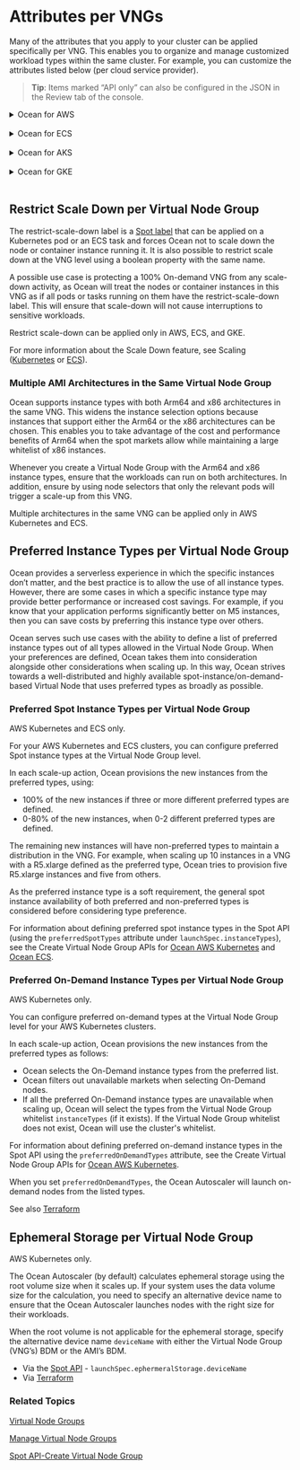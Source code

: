 # Attributes per VNGs 

Many of the attributes that you apply to your cluster can be applied specifically per VNG. This enables you to organize and manage customized workload types within the same cluster. For example, you can customize the attributes listed below (per cloud service provider).

> **Tip**: Items marked “API only” can also be configured in the JSON in the Review tab of the console.

<details>
  <summary markdown="span">Ocean for AWS</summary>

## Ocean for AWS Kubernetes

The following is a list of attributes customizable per VNG in Ocean for AWS. Some of the features can be accessed using the [API only](https://docs.spot.io/api/#operation/OceanAWSLaunchSpecUpdate), as indicated below.

- Associate Public IP (API only)
- Block Device Mappings
- Elastic IPs
- Headroom
- Instance Types- whitelist or blacklist (these must be a subset of the instance types defined for the Ocean cluster.)
- Instance Profile
- Labels
- Launch Instance
- Maximum Nodes
- Minimum Nodes
- Multiple AMI Architectures in same VNG 
- Metadata v2 (API only)
- Preferred Spot Instance Types (API only)
- Restrict scale down
- Roll
- Security Group IDs
- Shutdown hours
- Spot% to use within the VNG
- Subnet IDs
- Tags
- Taints
- User Data

For example, you could use the Labels and Taints attributes to instruct Ocean which labels and taints are applied on the nodes using the user data, and effectively connect between the cloud infrastructure properties and Kubernetes node labels that will be used on applications using node affinity.

</details><br>

<details>
  <summary markdown="span">Ocean for ECS</summary>

## Ocean for ECS

The following is a list of attributes customizable per VNG in Ocean for ECS. Some of the features can be accessed using the [API only](https://docs.spot.io/api/#operation/OceanECSLaunchSpecUpdate), as indicated below.

- Attributes
- Block Device Mapping
- Instance Profile
- Instance Types - whitelist or blacklist (API only)
- Launch Instance
- Manual Headroom
- Metadata v2 (API only)
- Multiple AMI Architectures in same VNG
- Preferred Spot Instance Types (API only)
- Restrict Scaledown
- Roll
- Scheduled Manual Headroom (API only)
- Security Group
- Subnets
- Tags and Metadata
- User Data


> **Tip**: If automatic headroom is configured, you must set `autoScaler.enableAutomaticAndManualHeadroom` to True at the Ocean level in order to ensure that the manual headroom will be effective.

</details><br>

<details>
  <summary markdown="span">Ocean for AKS</summary>

## Ocean for AKS

The following is a list of attributes customizable per VNG in Ocean for AKS.

- Automatic Headroom
- Availability zone
- Headroom
- Labels
- Maximum Nodes
- OS Disk Type and Size
- Tags
- Taints
- Max Pods per Node (API Only)
- Multiple subnets per Virtual Node Group (VNG) 
  - Kubenet (vnet-subnet) 
  - Azure CNI (vnet-subnet)  
  - Azure CNI with Dynamic IP (vnet-subnet and pod-subnet).

### Configure an Ocean AKS Cluster with Multiple VNG Subnets

Ocean AKS lets you configure multiple subnets for a Virtual Node Group (VNG) to ensure that your AKS cluster does not run out of IP address capacity.  
There are several Azure Networking CNI options: 

*  Kubenet Networking (vnet-subnet) 
*  Azure CNI (vnet-subnet)  
*  Azure CNI with Dynamic IP (vnet-subnet and pod-subnet).  

You can add (or remove) vnet-subnets or pod-subnets in a VNG at any time. Ocean AKS will automatically assign subnets to node pools based on IP address capacity. However, a node pool with a subnet that has run out of IP address capacity will be locked for scaling. 
You can set up multiple subnets when you create or update a Virtual Node Group, and when you update a Virtual Node Group template in the Cloud Cluster Virtual Node Groups tab. 

To access the Virtual Node Groups dashboard and configure multiple subnets: 

1. In the left main menu, click **Ocean**, and click **Cloud Clusters**.
2. Select a cluster from the list of clusters. 
3. Click the **Virtual Node Group** tab. 
4. Click the Virtual Node Group you need to configure from the list.  
   In the Virtual Node Group dashboard that opens, The Networking panel is in the middle-right of the screen.

![ocean-network-gen](https://github.com/spotinst/help/assets/159915991/4c1c7c3f-0d23-478a-9dd5-92056dab0a44)


5. In the Networking panel, you can update subnets for VNG using the Add VNet subnets and Add Pod subnets drop-down lists, according to the AKS cluster Network Type.

    *  For Kubenet, you can add one or more VNet subnets to the VNG (pod subnets are not applicable) 
    *  For Azure CNI you can add one or more VNet subnets to the VNG (pod subnets are not applicable) 
    *  For Azure CNI Dynamic IP, you can add one or more VNet subnets and/or pod subnets to the VNG. 

### What to Consider when Selecting Multiple Subnets 

*  If you do not select a subnet, the VNG will use the VNet and/or pod subnet assigned to the cluster. 
*  If you select multiple subnets, the VNG will distribute the subnets across nodes/node pools and/or pods based on subnet IP address availability. 
*  To prevent VNet or Pod subnets from running out of capacity, you can add VNet and/or pod subnets. All subnets must be from the same VNet as the cluster. VNG Pod subnet is configurable only with Azure CNI using dynamic IP allocation. 
*  If you did not specify the VNet subnet when you created the cluster, the VNet is managed by Azure, so you cannot edit or add a VNet and/or pod subnet. 

### Cluster and Subnet Limitations 

*  All subnets (vnet-subnets and pod-subnets) must be a subset of the AKS cluster VNet CIDR. 
*  After you create an AKS cluster, you cannot change the VNet name or Network plugin (CNI). 
*  You can expand VNet CIDR, for example, from 10.200.0.0/16 to 10.200.0.0/14. However, you then need to update the AKS cluster to reconcile to the expanded VNet CIDR:  
```
az aks update -g <ResourceGroup> -n <ClusterName>
```
*  If a vnet-subnet was not specified when you created the AKS cluster, AKS creates the default managed VNet (CIDR 10.224.0.0/12), and you cannot add more subnets to the managed VNet. Ocean does not support adding subnets to AKS clusters with the default managed VNet. 
*  BYO CNI - Bring Your Own CNI is not currently supported. It may work with Ocean, but there is no capability to add subnets.



</details><br>

<details>
  <summary markdown="span">Ocean for GKE</summary>

## Ocean for GKE

The following is a list of attributes customizable per VNG in Ocean for GKE. Some of the features can be accessed using the [API only](https://docs.spot.io/api/#operation/OceanGKELaunchSpecUpdate), as indicated below.

- Automatic Headroom
- Availability zone
- Headroom
- Instance Types (API only. These must be a subset of the instance types defined for the Ocean cluster.)
- Instance Profile (API only)
- Labels
- Launch Instance
- Local SSD (API only)
- Maximum Nodes
- Minimum Nodes
- Network Tags (API only)
- Preemptible% to use within the VNG
- Restrict scale down
- Roll
- Root Volume Size
- Root Volume Type (API only)
- Scheduled manual headroom (API only)
- Shielded VMs (API only)
- Shutdown hours
- Tags & Metadata (API only)
- Taints

> **Tip**: If automatic headroom is configured, you must set `autoScaler.enableAutomaticAndManualHeadroom` to True at the Ocean level to ensure that the manual headroom will be effective.

### Local SSD Support

Ocean for GKE allows the utilization of local SSD disks, high-performance local disks that are useful with specific workloads such as those that heavily use caching. You can define SSD disks in your Ocean VNG configuration by using localSsdCount to configure the number of SSD disks to be connected to each VM in the VNG.

Once configured, whenever the Ocean Autoscaler scales up, Ocean will automatically connect the local SSDs to the new VM. Note that local SSDs are limited to specific machine types. Ocean will automatically filter out the machine types that are not compatible. For information about the API, see Local SSD in the Spot API.

</details><br>

## Restrict Scale Down per Virtual Node Group
The restrict-scale-down label is a [Spot label](ocean/features/labels-and-taints?id=spot-labels) that can be applied on a Kubernetes pod or an ECS task and forces Ocean not to scale down the node or container instance running it. It is also possible to restrict scale down at the VNG level using a boolean property with the same name.

A possible use case is protecting a 100% On-demand VNG from any scale-down activity, as Ocean will treat the nodes or container instances in this VNG as if all pods or tasks running on them have the restrict-scale-down label. This will ensure that scale-down will not cause interruptions to sensitive workloads.

Restrict scale-down can be applied only in AWS, ECS, and GKE.

For more information about the Scale Down feature, see Scaling ([Kubernetes](ocean/features/scaling-kubernetes?id=scale-down) or [ECS](ocean/features/scaling-ecs?id=scale-down-behavior)).

### Multiple AMI Architectures in the Same Virtual Node Group 

Ocean supports instance types with both Arm64 and x86 architectures in the same VNG. This widens the instance selection options because instances that support either the Arm64 or the x86 architectures can be chosen. This enables you to take advantage of the cost and performance benefits of Arm64 when the spot markets allow while maintaining a large whitelist of x86 instances. 

Whenever you create a Virtual Node Group with the Arm64 and x86 instance types, ensure that the workloads can run on both architectures. In addition, ensure by using node selectors that only the relevant pods will trigger a scale-up from this VNG. 

Multiple architectures in the same VNG can be applied only in AWS Kubernetes and ECS. 

<!-- I took the generic intro information from Preferred Spot Instance Types per Virtual Node Group and put it above -->

##  Preferred Instance Types per Virtual Node Group

Ocean provides a serverless experience in which the specific instances don’t matter, and the best practice is to allow the use of all instance types. However, there are some cases in which a specific instance type may provide better performance or increased cost savings. For example, if you know that your application performs significantly better on M5 instances, then you can save costs by preferring this instance type over others.

Ocean serves such use cases with the ability to define a list of preferred instance types out of all types allowed in the Virtual Node Group. When your preferences are defined, Ocean takes them into consideration alongside other considerations when scaling up. In this way, Ocean strives towards a well-distributed and highly available spot-instance/on-demand-based Virtual Node that uses preferred types as broadly as possible.

### Preferred Spot Instance Types per Virtual Node Group

AWS Kubernetes and ECS only.

For your AWS Kubernetes and ECS clusters, you can configure preferred Spot instance types at the Virtual Node Group level.

In each scale-up action, Ocean provisions the new instances from the preferred types, using:

- 100% of the new instances if three or more different preferred types are defined.
- 0-80% of the new instances, when 0-2 different preferred types are defined.

The remaining new instances will have non-preferred types to maintain a distribution in the VNG. For example, when scaling up 10 instances in a VNG with a R5.xlarge defined as the preferred type, Ocean tries to provision five R5.xlarge instances and five from others.

As the preferred instance type is a soft requirement, the general spot instance availability of both preferred and non-preferred types is considered before considering type preference.

For information about defining preferred spot instance types in the Spot API (using the `preferredSpotTypes` attribute under `launchSpec.instanceTypes`), see the Create Virtual Node Group APIs for [Ocean AWS Kubernetes](https://docs.spot.io/api/#tag/Ocean-AWS/operation/OceanAWSLaunchSpecCreate) and [Ocean ECS](https://docs.spot.io/api/#tag/Ocean-ECS/operation/OceanECSLaunchSpecCreate).

<!-- Section below added 15-07-2024 for DOC-1912 -->

###  Preferred On-Demand Instance Types per Virtual Node Group

AWS Kubernetes only.

You can configure preferred on-demand types at the Virtual Node Group level for your AWS Kubernetes clusters.

In each scale-up action, Ocean provisions the new instances from the preferred types as follows:

* Ocean selects the On-Demand instance types from the preferred list.
* Ocean filters out unavailable markets when selecting On-Demand nodes.
* If all the preferred On-Demand instance types are unavailable when scaling up, Ocean will select the types from the Virtual Node Group whitelist `instanceTypes` (if it exists). If the Virtual Node Group whitelist does not exist, Ocean will use the cluster's whitelist.

For information about defining preferred on-demand instance types in the Spot API using the `preferredOnDemandTypes` attribute, see the Create Virtual Node Group APIs for [Ocean AWS Kubernetes](https://docs.spot.io/api/#tag/Ocean-AWS/operation/OceanAWSLaunchSpecCreate).

When you set `preferredOnDemandTypes`, the Ocean Autoscaler will launch on-demand nodes from the listed types.​

See also [Terraform](https://registry.terraform.io/providers/spotinst/spotinst/latest/docs/resources/ocean_aws_launch_spec#preferred_od_types)

##  Ephemeral Storage per Virtual Node Group

AWS Kubernetes only.

The Ocean Autoscaler (by default) calculates ephemeral storage using the root volume size when it scales up. If your system uses the data volume size for the calculation, you need to specify an alternative device name to ensure that the Ocean Autoscaler launches nodes with the right size for their workloads.

When the root volume is not applicable for the ephemeral storage, specify the alternative device name `deviceName` with either the Virtual Node Group (VNG’s) BDM or the AMI’s BDM.

* Via the [Spot API](https://docs.spot.io/api/#tag/Ocean-AWS/operation/OceanAWSLaunchSpecUpdate) -  `launchSpec.ephermeralStorage.deviceName`
* Via [Terraform](https://registry.terraform.io/providers/spotinst/spotinst/latest/docs/resources/ocean_aws_launch_spec#ephemeral_storage)

### Related Topics

[Virtual Node Groups](https://docs.spot.io/ocean/features/vngs/)

[Manage Virtual Node Groups](ocean/tutorials/manage-virtual-node-groups.md)

[Spot API-Create Virtual Node Group](https://docs.spot.io/api/#tag/Ocean-AWS/operation/OceanAWSLaunchSpecCreate)
